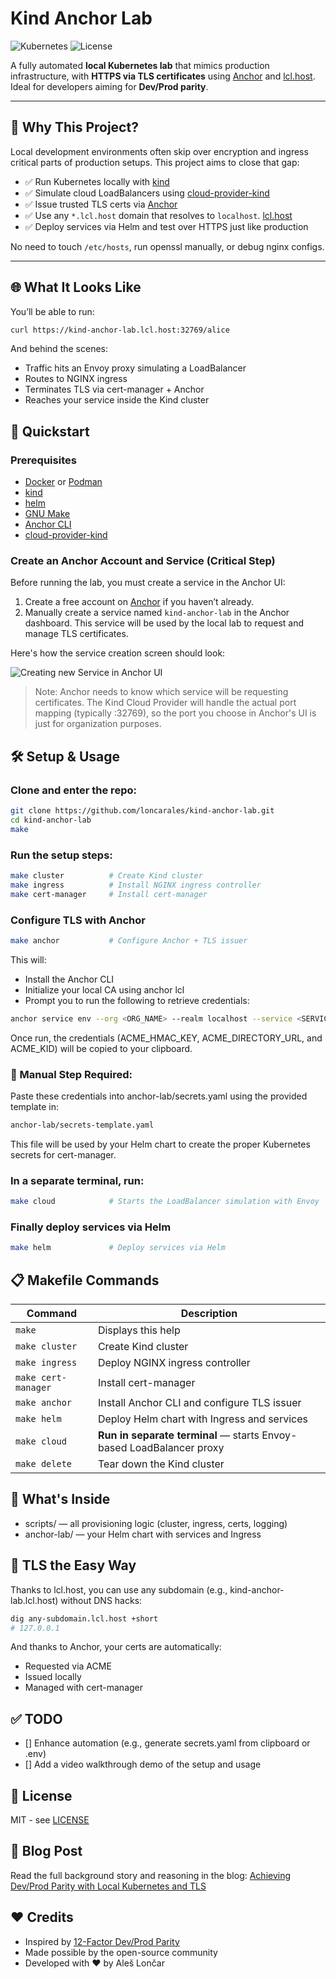 # Kind Anchor Lab

![Kubernetes](https://img.shields.io/badge/kubernetes-kind-blue)
![License](https://img.shields.io/badge/license-MIT-green.svg)

A fully automated **local Kubernetes lab** that mimics production infrastructure, with **HTTPS via TLS certificates** using [Anchor](https://anchor.dev) and [lcl.host](https://lcl.host).  
Ideal for developers aiming for **Dev/Prod parity**.

---

## 🧠 Why This Project?

Local development environments often skip over encryption and ingress critical parts of production setups. This project aims to close that gap:

- ✅ Run Kubernetes locally with [kind](https://kind.sigs.k8s.io/)
- ✅ Simulate cloud LoadBalancers using [cloud-provider-kind](https://github.com/kubernetes-sigs/cloud-provider-kind)
- ✅ Issue trusted TLS certs via [Anchor](https://anchor.dev)
- ✅ Use any `*.lcl.host` domain that resolves to `localhost`. [lcl.host](https://lcl.host/)
- ✅ Deploy services via Helm and test over HTTPS just like production

No need to touch `/etc/hosts`, run openssl manually, or debug nginx configs.

---

## 🌐 What It Looks Like

You’ll be able to run:

```bash
curl https://kind-anchor-lab.lcl.host:32769/alice
```
And behind the scenes:

- Traffic hits an Envoy proxy simulating a LoadBalancer
- Routes to NGINX ingress
- Terminates TLS via cert-manager + Anchor
- Reaches your service inside the Kind cluster

## 🚀 Quickstart

### Prerequisites

- [Docker](https://www.docker.com/) or [Podman](https://podman.io/)
- [kind](https://kind.sigs.k8s.io/)
- [helm](https://helm.sh/) 
- [GNU Make](https://www.gnu.org/software/make/)
- [Anchor CLI](https://anchor.dev/docs)
- [cloud-provider-kind](https://github.com/kubernetes-sigs/cloud-provider-kind)

### Create an Anchor Account and Service (Critical Step)

Before running the lab, you must create a service in the Anchor UI:

1. Create a free account on [Anchor](https://anchor.dev/) if you haven’t already.
2. Manually create a service named `kind-anchor-lab` in the Anchor dashboard. This service will be used by the local lab to request and manage TLS certificates.

Here's how the service creation screen should look:

![Creating new Service in Anchor UI](https://cdn.loncar.net/anchor-create-service.png)

> Note: Anchor needs to know which service will be requesting certificates. The Kind Cloud Provider will handle the actual port mapping (typically :32769), so the port you choose in Anchor's UI is just for organization purposes.

## 🛠️ Setup & Usage

### Clone and enter the repo:

```bash
git clone https://github.com/loncarales/kind-anchor-lab.git
cd kind-anchor-lab
make
```

### Run the setup steps:

```bash
make cluster          # Create Kind cluster
make ingress          # Install NGINX ingress controller
make cert-manager     # Install cert-manager
```
### Configure TLS with Anchor

```bash
make anchor           # Configure Anchor + TLS issuer
```

This will:

- Install the Anchor CLI
- Initialize your local CA using anchor lcl
- Prompt you to run the following to retrieve credentials:

```bash
anchor service env --org <ORG_NAME> --realm localhost --service <SERVICE_NAME> --env-output dotenv
```

Once run, the credentials (ACME_HMAC_KEY, ACME_DIRECTORY_URL, and ACME_KID) will be copied to your clipboard.

### 🔐 Manual Step Required:

Paste these credentials into anchor-lab/secrets.yaml using the provided template in:

```bash
anchor-lab/secrets-template.yaml
```

This file will be used by your Helm chart to create the proper Kubernetes secrets for cert-manager.

### In a separate terminal, run:

```bash
make cloud            # Starts the LoadBalancer simulation with Envoy
```

### Finally deploy services via Helm

```bash
make helm             # Deploy services via Helm
```

## 📋 Makefile Commands

| Command             | Description                                                          |
|---------------------|----------------------------------------------------------------------|
| `make`              | Displays this help                                                   |
| `make cluster`      | Create Kind cluster                                                  |
| `make ingress`      | Deploy NGINX ingress controller                                      |
| `make cert-manager` | Install cert-manager                                                 |
| `make anchor`       | Install Anchor CLI and configure TLS issuer                          |
| `make helm`         | Deploy Helm chart with Ingress and services                          |
| `make cloud`        | **Run in separate terminal** — starts Envoy-based LoadBalancer proxy |
| `make delete`       | Tear down the Kind cluster                                           |

## 📁 What's Inside

- scripts/ — all provisioning logic (cluster, ingress, certs, logging)
- anchor-lab/ — your Helm chart with services and Ingress

## 🔐 TLS the Easy Way

Thanks to lcl.host, you can use any subdomain (e.g., kind-anchor-lab.lcl.host) without DNS hacks:

```bash
dig any-subdomain.lcl.host +short
# 127.0.0.1
```

And thanks to Anchor, your certs are automatically:

- Requested via ACME
- Issued locally
- Managed with cert-manager

## ✅ TODO

- [] Enhance automation (e.g., generate secrets.yaml from clipboard or .env)
- [] Add a video walkthrough demo of the setup and usage

## 📜 License

MIT - see [LICENSE](LICENSE)

## 📝 Blog Post

Read the full background story and reasoning in the blog: [Achieving Dev/Prod Parity with Local Kubernetes and TLS](https://TBA.com)

## ❤️ Credits

- Inspired by [12-Factor Dev/Prod Parity](https://12factor.net/dev-prod-parity)
- Made possible by the open-source community
- Developed with ❤️ by Aleš Lončar
